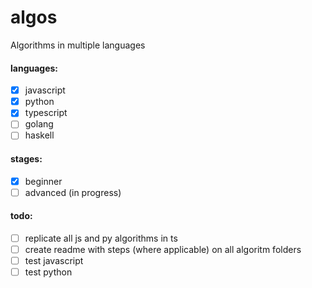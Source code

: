 # algos
Algorithms in multiple languages

#### languages:
- [x] javascript
- [x] python
- [x] typescript
- [ ] golang
- [ ] haskell

#### stages:
 - [x] beginner
 - [ ] advanced (in progress)
 
#### todo:
- [ ] replicate all js and py algorithms in ts
- [ ] create readme with steps (where applicable) on all algoritm folders
- [ ] test javascript
- [ ] test python
